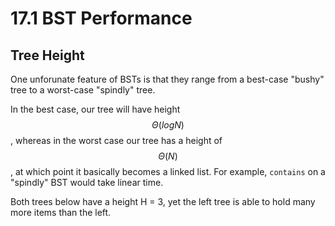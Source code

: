 # 17.1 BST Performance

## Tree Height

One unforunate feature of BSTs is that they range from a best-case "bushy" tree to a worst-case "spindly" tree.&#x20;

In the best case, our tree will have height $$\Theta(log N)$$, whereas in the worst case our tree has a height of $$\Theta(N)$$, at which point it basically becomes a linked list. For example, `contains` on a "spindly" BST would take linear time.

Both trees below have a height H = 3, yet the left tree is able to hold many more items than the left.

<figure><img src="../.gitbook/assets/image (65).png" alt=""><figcaption></figcaption></figure>
